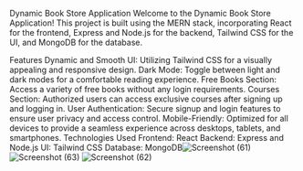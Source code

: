 Dynamic Book Store Application
Welcome to the Dynamic Book Store Application! This project is built using the MERN stack, incorporating React for the frontend, Express and Node.js for the backend, Tailwind CSS for the UI, and MongoDB for the database.

Features
Dynamic and Smooth UI: Utilizing Tailwind CSS for a visually appealing and responsive design.
Dark Mode: Toggle between light and dark modes for a comfortable reading experience.
Free Books Section: Access a variety of free books without any login requirements.
Courses Section: Authorized users can access exclusive courses after signing up and logging in.
User Authentication: Secure signup and login features to ensure user privacy and access control.
Mobile-Friendly: Optimized for all devices to provide a seamless experience across desktops, tablets, and smartphones.
Technologies Used
Frontend: React
Backend: Express and Node.js
UI: Tailwind CSS
Database: MongoDB![Screenshot (61)](https://github.com/prashant166/bookstore/assets/94380684/13f1c527-f8a6-4fa1-bb15-e2b4eed93f4f)
![Screenshot (63)](https://github.com/prashant166/bookstore/assets/94380684/547027d7-74f0-4ecc-9ab9-b037286093ce)
![Screenshot (62)](https://github.com/prashant166/bookstore/assets/94380684/7c45b456-fe7d-44d9-8e06-37728110eab2)
